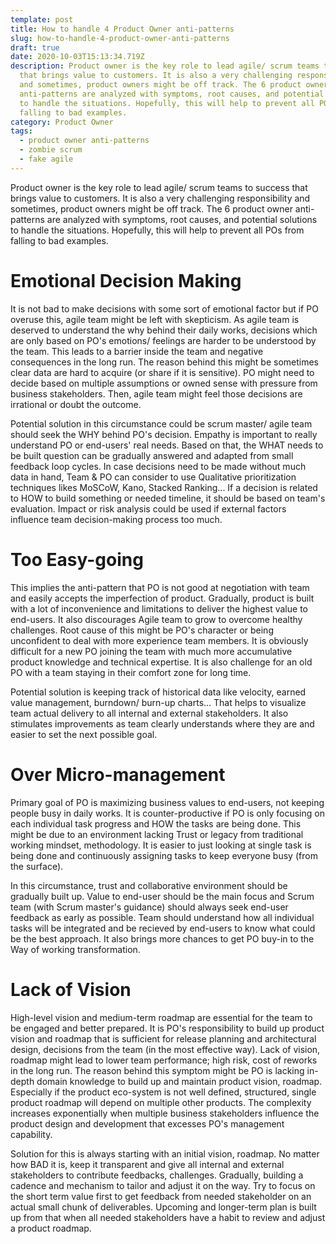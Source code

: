 ```yaml
---
template: post
title: How to handle 4 Product Owner anti-patterns
slug: how-to-handle-4-product-owner-anti-patterns
draft: true
date: 2020-10-03T15:13:34.719Z
description: Product owner is the key role to lead agile/ scrum teams to success
  that brings value to customers. It is also a very challenging responsibility
  and sometimes, product owners might be off track. The 6 product owner
  anti-patterns are analyzed with symptoms, root causes, and potential solutions
  to handle the situations. Hopefully, this will help to prevent all POs from
  falling to bad examples.
category: Product Owner
tags:
  - product owner anti-patterns
  - zombie scrum
  - fake agile
---
```

Product owner is the key role to lead agile/ scrum teams to success that brings value to customers. It is also a very challenging responsibility and sometimes, product owners might be off track. The 6 product owner anti-patterns are analyzed with symptoms, root causes, and potential solutions to handle the situations. Hopefully, this will help to prevent all POs from falling to bad examples.

# Emotional Decision Making

It is not bad to make decisions with some sort of emotional factor but if PO overuse this, agile team might be left with skepticism. As agile team is deserved to understand the why behind their daily works, decisions which are only based on PO's emotions/ feelings are harder to be understood by the team. This leads to a barrier inside the team and negative consequences in the long run. The reason behind this might be sometimes clear data are hard to acquire (or share if it is sensitive). PO might need to decide based on multiple assumptions or owned sense with pressure from business stakeholders. Then, agile team might feel those decisions are irrational or doubt the outcome. 

Potential solution in this circumstance could be scrum master/ agile team should seek the WHY behind PO's decision. Empathy is important to really understand PO or end-users' real needs. Based on that, the WHAT needs to be built question can be gradually answered and adapted from small feedback loop cycles. In case decisions need to be made without much data in hand, Team & PO can consider to use Qualitative prioritization techniques likes MoSCoW, Kano, Stacked Ranking... If a decision is related to HOW to build something or needed timeline, it should be based on team's evaluation. Impact or risk analysis could be used if external factors influence team decision-making process too much.

# Too Easy-going

This implies the anti-pattern that PO is not good at negotiation with team and easily accepts the imperfection of product. Gradually, product is built with a lot of inconvenience and limitations to deliver the highest value to end-users. It also discourages Agile team to grow to overcome healthy challenges. Root cause of this might be PO's character or being unconfident to deal with more experience team members. It is obviously difficult for a new PO joining the team with much more accumulative product knowledge and technical expertise. It is also challenge for an old PO with a team staying in their comfort zone for long time. 

Potential solution is keeping track of historical data like velocity, earned value management, burndown/ burn-up charts... That helps to visualize team actual delivery to all internal and external stakeholders. It also stimulates improvements as team clearly understands where they are and easier to set the next possible goal.

# Over Micro-management

Primary goal of PO is maximizing business values to end-users, not keeping people busy in daily works. It is counter-productive if PO is only focusing on each individual task progress and HOW the tasks are being done. This might be due to an environment lacking Trust or legacy from traditional working mindset, methodology. It is easier to just looking at single task is being done and continuously assigning tasks to keep everyone busy (from the surface). 

In this circumstance, trust and collaborative environment should be gradually built up. Value to end-user should be the main focus and Scrum team (with Scrum master's guidance) should always seek end-user feedback as early as possible. Team should understand how all individual tasks will be integrated and be recieved by end-users to know what could be the best approach. It also brings more chances to get PO buy-in to the Way of working transformation.

# Lack of Vision

High-level vision and medium-term roadmap are essential for the team to be engaged and better prepared. It is PO's responsibility to build up product vision and roadmap that is sufficient for release planning and architectural design, decisions from the team (in the most effective way). Lack of vision, roadmap might lead to lower team performance; high risk, cost of reworks in the long run. The reason behind this symptom might be PO is lacking in-depth domain knowledge to build up and maintain product vision, roadmap. Especially if the product eco-system is not well defined, structured, single product roadmap will depend on multiple other products. The complexity increases exponentially when multiple business stakeholders influence the product design and development that excesses PO's management capability. 

Solution for this is always starting with an initial vision, roadmap. No matter how BAD it is, keep it transparent and give all internal and external stakeholders to contribute feedbacks, challenges. Gradually, building a cadence and mechanism to tailor and adjust it on the way. Try to focus on the short term value first to get feedback from needed stakeholder on an actual small chunk of deliverables. Upcoming and longer-term plan is built up from that when all needed stakeholders have a habit to review and adjust a product roadmap.